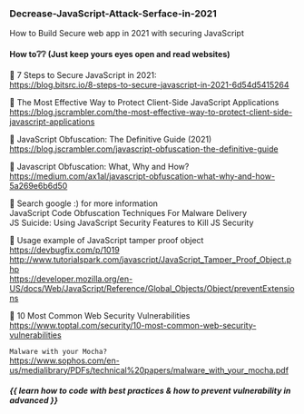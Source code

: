 ### Decrease-JavaScript-Attack-Serface-in-2021
How to Build Secure web app in 2021 with securing JavaScript
#### How to❔❔ (Just keep yours eyes open and read websites) <br>
🍩 7 Steps to Secure JavaScript in 2021: <br>
https://blog.bitsrc.io/8-steps-to-secure-javascript-in-2021-6d54d5415264

🍩 The Most Effective Way to Protect Client-Side JavaScript Applications <br>
https://blog.jscrambler.com/the-most-effective-way-to-protect-client-side-javascript-applications

🍩 JavaScript Obfuscation: The Definitive Guide (2021) <br>
https://blog.jscrambler.com/javascript-obfuscation-the-definitive-guide

🍩 Javascript Obfuscation: What, Why and How? <br>
https://medium.com/ax1al/javascript-obfuscation-what-why-and-how-5a269e6b6d50

🍩 Search google :) for more information <br>
JavaScript Code Obfuscation Techniques For Malware Delivery <br>
JS	Suicide:	Using	JavaScript	Security	Features	to	Kill	JS	Security <br>

🍩 Usage example of JavaScript tamper proof object <br>
https://devbugfix.com/p/1019 <br>
http://www.tutorialspark.com/javascript/JavaScript_Tamper_Proof_Object.php <br>
https://developer.mozilla.org/en-US/docs/Web/JavaScript/Reference/Global_Objects/Object/preventExtensions <br>

🍩 10 Most Common Web Security Vulnerabilities <br>
https://www.toptal.com/security/10-most-common-web-security-vulnerabilities <br>


```Malware with your Mocha?``` <br> https://www.sophos.com/en-us/medialibrary/PDFs/technical%20papers/malware_with_your_mocha.pdf

##### {{ learn how to code with best practices & how to prevent vulnerability in advanced }}
